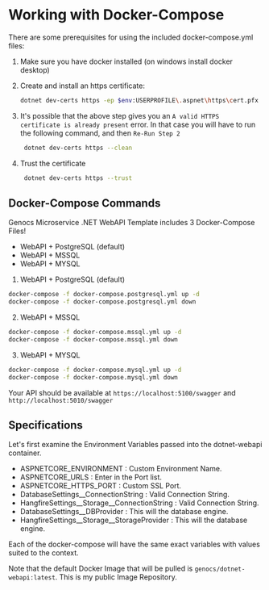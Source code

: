 # Working with Docker-Compose

There are some prerequisites for using the included docker-compose.yml files:

1. Make sure you have docker installed (on windows install docker desktop)
2. Create and install an https certificate:

    ```bash
    dotnet dev-certs https -ep $env:USERPROFILE\.aspnet\https\cert.pfx -p password!
    ```

3. It's possible that the above step gives you an `A valid HTTPS certificate is already present` error.
   In that case you will have to run the following command, and then  `Re-Run Step 2`

    ```bash
     dotnet dev-certs https --clean
    ```

4. Trust the certificate

    ```bash
     dotnet dev-certs https --trust
    ```


## Docker-Compose Commands

Genocs Microservice .NET WebAPI Template includes 3 Docker-Compose Files!
- WebAPI + PostgreSQL (default)
- WebAPI + MSSQL
- WebAPI + MYSQL

1) WebAPI + PostgreSQL (default)
```bash
docker-compose -f docker-compose.postgresql.yml up -d
docker-compose -f docker-compose.postgresql.yml down
```

2) WebAPI + MSSQL
```bash
docker-compose -f docker-compose.mssql.yml up -d
docker-compose -f docker-compose.mssql.yml down
```

3) WebAPI + MYSQL
```bash
docker-compose -f docker-compose.mysql.yml up -d
docker-compose -f docker-compose.mysql.yml down
```

Your API should be available at `https://localhost:5100/swagger` and `http://localhost:5010/swagger`

## Specifications

Let's first examine the Environment Variables passed into the dotnet-webapi container.

- ASPNETCORE_ENVIRONMENT : Custom Environment Name.
- ASPNETCORE_URLS : Enter in the Port list.
- ASPNETCORE_HTTPS_PORT : Custom SSL Port.
- DatabaseSettings__ConnectionString : Valid Connection String.
- HangfireSettings__Storage__ConnectionString : Valid Connection String.
- DatabaseSettings__DBProvider : This will the database engine.
- HangfireSettings__Storage__StorageProvider : This will the database engine.

Each of the docker-compose will have the same exact variables with values suited to the context.

Note that the default Docker Image that will be pulled is `genocs/dotnet-webapi:latest`. This is my public Image Repository.